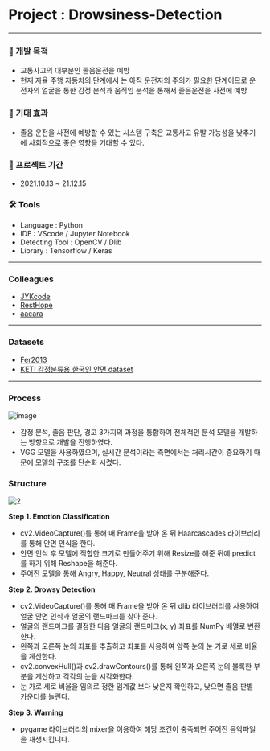 # Project : Drowsiness-Detection
___
### 📣 개발 목적
- 교통사고의 대부분인 졸음운전을 예방
- 현재 자율 주행 자동차의 단계에서 는 아직 운전자의 주의가 필요한 단계이므로 운전자의 얼굴을 통한 감정 분석과 움직임 분석을 통해서 졸음운전을 사전에 예방

### 📣 기대 효과
- 졸음 운전을 사전에 예방할 수 있는 시스템 구축은 교통사고 유발 가능성을 낮추기에 사회적으로 좋은 영향을 기대할 수 있다.

### 📆 프로젝트 기간
- 2021.10.13 ~ 21.12.15

### 🛠 Tools
- Language : Python
- IDE : VScode / Jupyter Notebook
- Detecting Tool : OpenCV / Dlib
- Library : Tensorflow / Keras
---

### Colleagues
- [JYKcode](https://github.com/JYKcode)
- [RestHope](https://github.com/RestHope)
- [aacara](https://github.com/aacara)
---

### Datasets
- [Fer2013](https://www.kaggle.com/msambare/fer2013)
- [KETI 감정분류용 한국인 안면 dataset](https://aihub.or.kr/opendata/keti-data/recognition-visual/KETI-01-001)
---

### Process
![image](https://user-images.githubusercontent.com/88880041/145985351-a6f01f9e-65f3-4762-b98f-e0df66597040.png)

- 감정 분석, 졸음 판단, 경고 3가지의 과정을 통합하여 전체적인 분석 모델을 개발하는 방향으로 개발을 진행하였다.
- VGG 모델을 사용하였으며, 실시간 분석이라는 측면에서는 처리시간이 중요하기 때문에 모델의 구조를 단순화 시켰다.

### Structure
![2](https://user-images.githubusercontent.com/88880041/145986325-e8366773-5aa9-4ca2-955a-8f7c2352f900.png)

**Step 1. Emotion Classification**

 - cv2.VideoCapture()를 통해 매 Frame을 받아 온 뒤 Haarcascades 라이브러리를 통해 안면 인식을 한다. 
 - 안면 인식 후 모델에 적합한 크기로 만들어주기 위해 Resize를 해준 뒤에 predict를 하기 위해 Reshape을 해준다. 
 - 주어진 모델을 통해 Angry, Happy, Neutral 상태를 구분해준다.
 
**Step 2. Drowsy Detection**

 - cv2.VideoCapture()를 통해 매 Frame을 받아 온 뒤 dlib 라이브러리를 사용하여 얼굴 안면 인식과 얼굴의 랜드마크를 찾아 준다.
 - 얼굴의 랜드마크를 결정한 다음 얼굴의 랜드마크(x, y) 좌표를 NumPy 배열로 변환한다.
 - 왼쪽과 오른쪽 눈의 좌표를 추출하고 좌표를 사용하여 양쪽 눈의 눈 가로 세로 비율을 계산한다.
 - cv2.convexHull()과 cv2.drawContours()를 통해 왼쪽과 오른쪽 눈의 볼록한 부분을 계산하고 각각의 눈을 시각화한다.
 - 눈 가로 세로 비율을 임의로 정한 임계값 보다 낮은지 확인하고, 낮으면 졸음 판별 카운터를 늘린다. 
 
**Step 3. Warning**
- pygame 라이브러리의 mixer을 이용하여 해당 조건이 충족되면 주어진 음악파일을 재생시킵니다.



